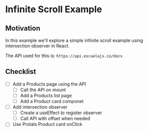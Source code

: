 # Infinite Scroll Example

## Motivation

In this example we'll explore a simple infinite scroll example using intersection observer in React.

The API used for this is:
`https://api.escuelajs.co/docs`

## Checklist

- [ ] Add a Products page using the API
  - [ ] Call the API on mount
  - [ ] Add a Products list page
  - [ ] Add a Product card componet
- [ ] Add intersection observer
  - [ ] Create a useEffect to register observer
  - [ ] Call API with offset when needed
- [ ] Use Protals Product card onClick
